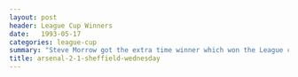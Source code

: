 ```yaml
---
layout: post
header: League Cup Winners
date:   1993-05-17
categories: league-cup
summary: "Steve Morrow got the extra time winner which won the League cup for Arsenal after coming from behind against Sheffield Wednesday."
title: arsenal-2-1-sheffield-wednesday
---
```

